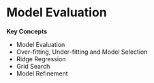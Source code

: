 # Model Evaluation

**Key Concepts**

* Model Evaluation
* Over-fitting, Under-fitting and Model Selection
* Ridge Regression
* Grid Search
* Model Refinement
